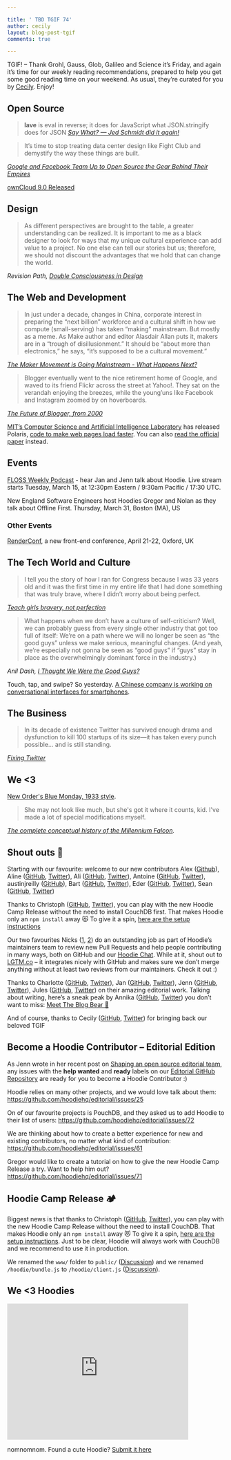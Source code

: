 ```yaml
---

title: ' TBD TGIF 74'
author: cecily
layout: blog-post-tgif
comments: true

---
```



TGIF! – Thank Grohl, Gauss, Glob, Galileo and Science it’s Friday, and again it’s time for our weekly reading recommendations, prepared to help you get some good reading time on your weekend. As usual, they’re curated for you by [Cecily](http://twitter.com/skeskali). Enjoy!


## Open Source

> **lave** is eval in reverse; it does for JavaScript what JSON.stringify does for JSON <cite>[Say What? — Jed Schmidt did it again!](https://github.com/jed/lave)</cite>


> It’s time to stop treating data center design like Fight Club and demystify the way these things are built.

<cite>[Google and Facebook Team Up to Open Source the Gear Behind Their Empires](http://www.wired.com/2016/03/google-facebook-designing-open-source-data-center-gear-together/)</cite>


[ownCloud 9.0 Released](https://owncloud.org/blog/owncloud-server-9-0-released/)

## Design

> As different perspectives are brought to the table, a greater understanding can be realized. It is important to me as a black designer to look for ways that my unique cultural experience can add value to a project. No one else can tell our stories but us; therefore, we should not discount the advantages that we hold that can change the world.

<cite>Revision Path, [Double Consciousness in Design](http://revisionpath.com/double-consciousness-in-design/)</cite>

## The Web and Development

>In just under a decade, changes in China, corporate interest in preparing the “next billion” workforce and a cultural shift in how we compute (small-serving) has taken “making” mainstream. But mostly as a meme. As Make author and editor Alasdair Allan puts it, makers are in a “trough of disillusionment.” It should be “about more than electronics,” he says, “it’s supposed to be a cultural movement.”

<cite>[The Maker Movement is Going Mainstream - What Happens Next?](http://recode.net/2016/03/08/the-maker-movement-is-going-mainstream-what-happens-next/)</cite>

>Blogger eventually went to the nice retirement home of Google, and waved to its friend Flickr across the street at Yahoo!. They sat on the verandah enjoying the breezes, while the young’uns like Facebook and Instagram zoomed by on hoverboards.

<cite>[The Future of Blogger, from 2000](https://medium.com/@megnut/the-future-of-blogger-from-2000-7c3cca4440ca#.bz7vqsn91)</cite>

[MIT’s Computer Science and Artificial Intelligence Laboratory](https://www.csail.mit.edu) has released Polaris,  [code to make web pages load faster](http://gizmodo.com/new-mit-code-makes-web-pages-load-34-percent-faster-in-1763744831?utm_campaign=socialflow_io9_twitter&utm_source=io9_twitter&utm_medium=socialflow). You can also [read the official paper](http://mickens.seas.harvard.edu/files/mickens/files/polaris.pdf) instead.

## Events

[FLOSS Weekly Podcast](https://www.twit.tv/shows/floss-weekly) - hear Jan and Jenn talk about Hoodie. Live stream starts Tuesday, March 15, at 12:30pm Eastern / 9:30am Pacific / 17:30 UTC.

New England Software Engineers host Hoodies Gregor and Nolan as they talk about Offline First. Thursday, March 31, Boston (MA), US

### Other Events

[RenderConf](http://2016.render-conf.com/), a new front-end conference, April 21-22, Oxford, UK

## The Tech World and Culture

>I tell you the story of how I ran for Congress because I was 33 years old and it was the first time in my entire life that I had done something that was truly brave, where I didn’t worry about being perfect.

<cite>[Teach girls bravery, not perfection](http://www.ted.com/talks/reshma_saujani_teach_girls_bravery_not_perfection/transcript?language=en)</cite>

>What happens when we don’t have a culture of self-criticism? Well, we can probably guess from every single other industry that got too full of itself: We’re on a path where we will no longer be seen as “the good guys” unless we make serious, meaningful changes. (And yeah, we’re especially not gonna be seen as “good guys” if “guys” stay in place as the overwhelmingly dominant force in the industry.)

<cite>Anil Dash, [I Thought We Were the Good Guys?](https://medium.com/humane-tech/i-thought-we-re-the-good-guys-852ff9ebd246#.3r6qlcmnc)</cite>

Touch, tap, and swipe? So yesterday. [A Chinese company is working on conversational interfaces for smartphones](https://www.technologyreview.com/s/600766/10-breakthrough-technologies-2016-conversational-interfaces/).

## The Business

> In its decade of existence Twitter has survived enough drama and dysfunction to kill 100 startups of its size—it has taken every punch possible... and is still standing. 

<cite>[Fixing Twitter](http://fortune.com/fixing-twitter-jack-dorsey/)</cite>

## We <3


[New Order's Blue Monday, 1933 style](http://www.synthtopia.com/content/2016/03/07/orkestra-obsolete-performs-blue-monday-1933-style/). 

> She may not look like much, but she's got it where it counts, kid. I've made a lot of special modifications myself.

<cite>[The complete conceptual history of the Millennium Falcon](http://kitbashed.com/blog/a-complete-history-of-the-millennium-falcon).</cite>

## Shout outs  :mega:

Starting with our favourite: welcome to our new contributors Alex ([Github](https://github.com/alexeyzab)), Aline ([GitHub](https://github.com/AlineBastos), [Twitter](https://twitter.com/AlineBastos)), Ali ([GitHub](https://github.com/alisabzevari), [Twitter](https://twitter.com/alisabzevari)), Antoine ([GitHub](https://github.com/antoinelyset), [Twitter](https://twitter.com/antoinelyset)), austinjreilly ([GitHub](https://github.com/austinjreilly)), Bart ([GitHub](https://github.com/bartw), [Twitter](https://twitter.com/BartWijnants)), Eder ([GitHub](https://github.com/ederribeiro), [Twitter](https://twitter.com/ApuSoft)), Sean ([GitHub](https://github.com/seanjohnite), [Twitter](https://twitter.com/seanjohnite))

Thanks to Christoph ([GitHub](https://github.com/christophwitzko), [Twitter](https://twitter.com/christophwitzko)), you can play with the new Hoodie Camp Release without the need to install CouchDB first. That makes Hoodie only an `npm install` away 😻 To give it a spin, [here are the setup instructions](https://github.com/hoodiehq/hoodie-app-tracker/tree/tent-pouchdb#setup)

Our two favourites Nicks ([1](https://github.com/hipsterbrown), [2](https://github.com/nickcolley)) do an outstanding job as part of Hoodie’s maintainers team to review new Pull Requests and help people contributing in many ways, both on GitHub and our [Hoodie Chat](http://hood.ie/chat/). While at it, shout out to [LGTM.co](https://lgtm.co/) – it integrates nicely with GitHub and makes sure we don’t merge anything without at least two reviews from our maintainers. Check it out :)

Thanks to Charlotte ([GitHub](github.com/Charlotteis), [Twitter](github.com/Charlotteis)), Jan ([GitHub](https://github.com/janl), [Twitter](https://twitter.com/janl)), Jenn ([GitHub](https://github.com/renrutnnej), [Twitter](https://twitter.com/jennwrites)), Jules ([GitHub](https://github.com/jo-porter), [Twitter](https://twitter.com/ExactlyJ)) on their amazing editorial work. Talking about writing, here’s a sneak peak by Annika ([GitHub](https://github.com/NeekyRabbit), [Twitter](https://twitter.com/NeekyRabbit)) you don’t want to miss: [Meet The Blog Bear 🐻](https://docs.google.com/document/d/1gJZnZxTYMRYek54O5xqeLK1NcIDSijTeO17eZ7Tikto/edit)

And of course, thanks to Cecily ([GitHub](github.com/skeskali), [Twitter](https://twitter.com/skeskali)) for bringing back our beloved TGIF

## Become a Hoodie Contributor – Editorial Edition

As Jenn wrote in her recent post on [Shaping an open source editorial team](http://hood.ie/blog/shaping-an-open-source-editorial-team.html), any issues with the **help wanted** and **ready** labels on our [Editorial GitHub Repository](https://github.com/hoodiehq/editorial/issues?q=is%3Aopen+is%3Aissue+label%3A%22help+wanted%22+label%3Aready) are ready for you to become a Hoodie Contributor :)

Hoodie relies on many other projects, and we would love talk about them: https://github.com/hoodiehq/editorial/issues/25

On of our favourite projects is PouchDB, and they asked us to add Hoodie to their list of users: https://github.com/hoodiehq/editorial/issues/72

We are thinking about how to create a better experience for new and existing contributors, no matter what kind of contribution: https://github.com/hoodiehq/editorial/issues/61

Gregor would like to create a tutorial on how to give the new Hoodie Camp Release a try. Want to help him out? https://github.com/hoodiehq/editorial/issues/71

## Hoodie Camp Release 🏕

Biggest news is that thanks to Christoph ([GitHub](https://github.com/christophwitzko), [Twitter](https://twitter.com/christophwitzko)), you can play with the new Hoodie Camp Release without the need to install CouchDB. That makes Hoodie only an `npm install` away 😻 To give it a spin, [here are the setup instructions](https://github.com/hoodiehq/hoodie-app-tracker/tree/tent-pouchdb#setup). Just to be clear, Hoodie will always work with CouchDB and we recommend to use it in production.

We renamed the `www/` folder to `public/` ([Discussion](https://github.com/hoodiehq/hoodie-server/issues/436)) and we renamed `/hoodie/bundle.js` to `/hoodie/client.js` ([Discussion](https://github.com/hoodiehq/discussion/issues/89)).

 ## We <3 Hoodies
 
 <iframe width="420" height="315" src="https://www.youtube.com/embed/vefA8fwBbMY" frameborder="0" allowfullscreen></iframe>
 
 nomnomnom. Found a cute Hoodie? [Submit it here](http://meetthehoodies.tumblr.com/submit)
